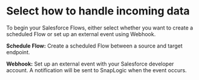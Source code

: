 # Select how to handle incoming data

To begin your Salesforce Flows, either select whether you want to create a scheduled Flow or set up an external event using Webhook.

**Schedule Flow:** Create a scheduled Flow between a source and target endpoint.

**Webhook:** Set up an external event with your Salesforce developer account. A notification will be sent to SnapLogic when the event occurs.
